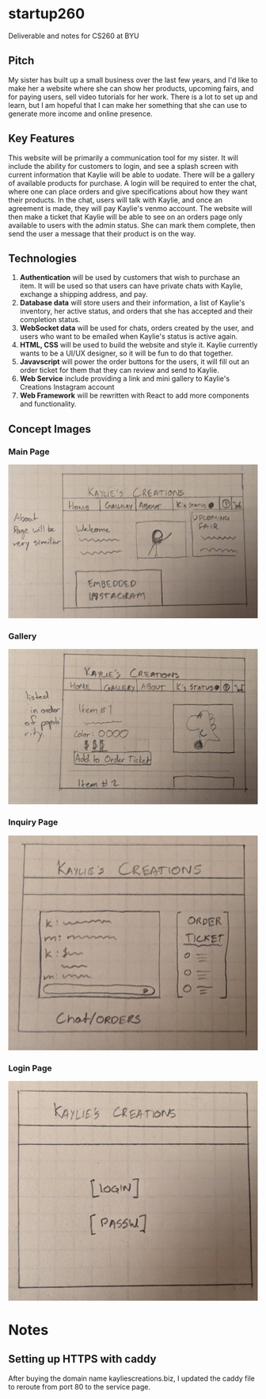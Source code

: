 # startup260
Deliverable and notes for CS260 at BYU
## Pitch
My sister has built up a small business over the last few years, and I'd like to make her a website where she can show her products, upcoming fairs, and for paying users, sell video tutorials for her work.
There is a lot to set up and learn, but I am hopeful that I can make her something that she can use to generate more income and online presence.

## Key Features
This website will be primarily a communication tool for my sister. It will include the ability for customers to login, and see a splash screen with current information that Kaylie will be able to uodate. There will be a gallery of available products for purchase. A login will be required to enter the chat, where one can place orders and give specifications about how they want their products. In the chat, users will talk with Kaylie, and once an agreement is made, they will pay Kaylie's venmo account. The website will then make a ticket that Kaylie will be able to see on an orders page only available to users with the admin status. She can mark them complete, then send the user a message that their product is on the way. 

## Technologies
1. **Authentication** will be used by customers that wish to purchase an item. It will be used so that users can have private chats with Kaylie, exchange a shipping address, and pay. 
2. **Database data** will store users and their information, a list of Kaylie's inventory, her active status, and orders that she has accepted and their completion status.
3. **WebSocket data** will be used for chats, orders created by the user, and users who want to be emailed when Kaylie's status is active again.
4. **HTML, CSS** will be used to build the website and style it. Kaylie currently wants to be a UI/UX designer, so it will be fun to do that together.
5. **Javavscript** will power the order buttons for the users, it will fill out an order ticket for them that they can review and send to Kaylie.
6. **Web Service** include providing a link and mini gallery to Kaylie's Creations Instagram account
7. **Web Framework** will be rewritten with React to add more components and functionality.

## Concept Images
### Main Page
![Screenshot of a mainpage](https://github.com/DallinJacksonE/startup260/blob/main/docs/pics/homepage.jpg)

### Gallery
![Concept Drawing of the gallery](https://github.com/DallinJacksonE/startup260/blob/main/docs/pics/gallery.jpg)

### Inquiry Page
![Concept Drawing of the inquiry page, where conversations and orders are had](https://github.com/DallinJacksonE/startup260/blob/main/docs/pics/orderchat.jpg)

### Login Page
![Concept Drawing of the login page](https://github.com/DallinJacksonE/startup260/blob/main/docs/pics/login.jpg)

# Notes
## Setting up HTTPS with caddy
After buying the domain name kayliescreations.biz, I updated the caddy file to reroute from port 80 to the service page.


